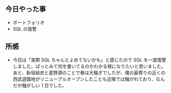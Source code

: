 ## 今日やった事

- ポートフォリオ
- SQL の復讐

## 所感

- 今日は「実際 SQL ちゃんとよめてないかも」と感じたので SQL を一度復讐しました。ぱっとみて何を書いてるのかわかる様になりたいと思いました。
  あと、新垣結衣と星野源のことで巷は大騒ぎでしたが、僕の最寄りの近くの西武遊園地がリニューアルオープンしたことも近隣では騒がれており、なんだか騒がしい 1 日でした、
